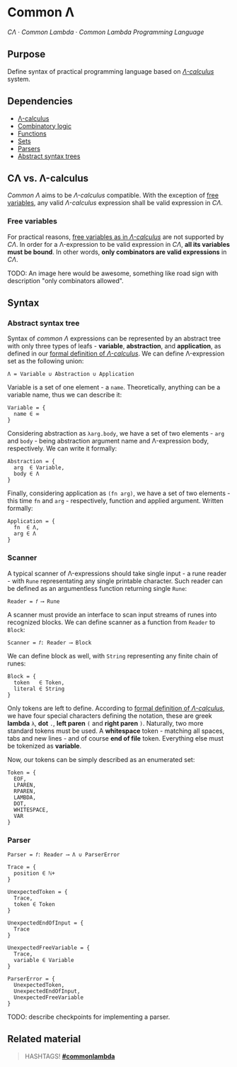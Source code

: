 # Common Λ

_CΛ_ &middot; _Common Lambda_ &middot; _Common Lambda Programming Language_

## Purpose

Define syntax of practical programming language based on [_Λ-calculus_](./lambda-calculus) system.

## Dependencies

* [Λ-calculus](./lambda-calculus)
* [Combinatory logic](./combinatory-logic)
* [Functions](./functions)
* [Sets](./sets)
* [Parsers](./parsers)
* [Abstract syntax trees](./abstract-syntax-trees)

## CΛ vs. Λ-calculus

_Common Λ_ aims to be _Λ-calculus_ compatible. With the exception of [free variables](#free-variables), any valid _Λ-calculus_ expression shall be valid expression in _CΛ_.

### Free variables

For practical reasons, [free variables as in _Λ-calculus_](./lambda-calulus#free-variables) are not supported by _CΛ_. In order for a Λ-expression to be valid expression in _CΛ_, **all its variables must be bound**. In other words, **only combinators are valid expressions** in _CΛ_.

TODO: An image here would be awesome, something like road sign with description "only combinators allowed".

## Syntax

### Abstract syntax tree

Syntax of _common Λ_ expressions can be represented by an abstract tree with only three types of leafs - **variable**, **abstraction**, and **application**, as defined in our [formal definition of _Λ-calculus_](lambda-calculus-formal-definition). We can define Λ-expression set as the following union:

```
Λ = Variable ∪ Abstraction ∪ Application
```

Variable is a set of one element - a `name`. Theoretically, anything can be a variable name, thus we can describe it:

```
Variable = { 
  name ∈ ∞
}
```

Considering abstraction as `λarg.body`, we have a set of two elements - `arg` and `body` - being abstraction argument name and Λ-expression body, respectively. We can write it formally:

```
Abstraction = { 
  arg  ∈ Variable, 
  body ∈ Λ
}
```

Finally, considering application as `(fn arg)`, we have a set of two elements - this time `fn` and `arg` - respectively, function and applied argument. Written formally:

```
Application = { 
  fn  ∈ Λ, 
  arg ∈ Λ
}
```

### Scanner

A typical scanner of Λ-expressions should take single input - a rune reader - with `Rune` representating any single printable character. Such reader can be defined as an argumentless function returning single `Rune`: 

```
Reader = 𝑓 ⟶ Rune
```

A scanner must provide an interface to scan input streams of runes into recognized blocks. We can define scanner as a function from `Reader` to `Block`:

```
Scanner = 𝑓: Reader ⟶ Block
```

We can define block as well, with `String` representing any finite chain of runes:


```
Block = {
  token   ∈ Token,
  literal ∈ String
}
```

Only tokens are left to define. According to [formal definition of _Λ-calculus_](lambda-calculus-formal-definition), we have four special characters defining the notation, these are greek **lambda** `λ`, **dot** `.`, **left paren** `(` and **right paren** `)`. Naturally, two more standard tokens must be used. A **whitespace** token - matching all spaces, tabs and new lines - and of course **end of file** token. Everything else must be tokenized as **variable**.

Now, our tokens can be simply described as an enumerated set:

```
Token = { 
  EOF,
  LPAREN, 
  RPAREN, 
  LAMBDA, 
  DOT, 
  WHITESPACE, 
  VAR
}
```

### Parser

```
Parser = 𝑓: Reader ⟶ Λ ∪ ParserError

Trace = {
  position ∈ ℕ+
}

UnexpectedToken = {
  Trace,
  token ∈ Token
}

UnexpectedEndOfInput = {
  Trace
}

UnexpectedFreeVariable = {
  Trace,
  variable ∈ Variable
}

ParserError = {
  UnexpectedToken,
  UnexpectedEndOfInput,
  UnexpectedFreeVariable
}
```

TODO: describe checkpoints for implementing a parser.

## Related material

> HASHTAGS! [**#commonlambda**](/hashtag/commonlambda)

[lambda-calculus-formal-definition]: ./lambda-calculus#formal-definition
